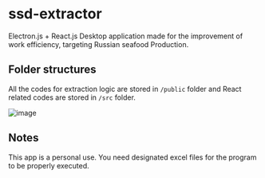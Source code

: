 # ssd-extractor
Electron.js + React.js Desktop application made for the improvement of work efficiency, targeting Russian seafood Production. 

## Folder structures
All the codes for extraction logic are stored in `/public` folder and React related codes are stored in `/src` folder.

![image](https://github.com/NT1210/ssd-extractor/assets/147454467/de228a5b-aaaf-4abb-93ac-cab86c2b6e65)

## Notes
This app is a personal use. You need designated excel files for the program to be properly executed.
